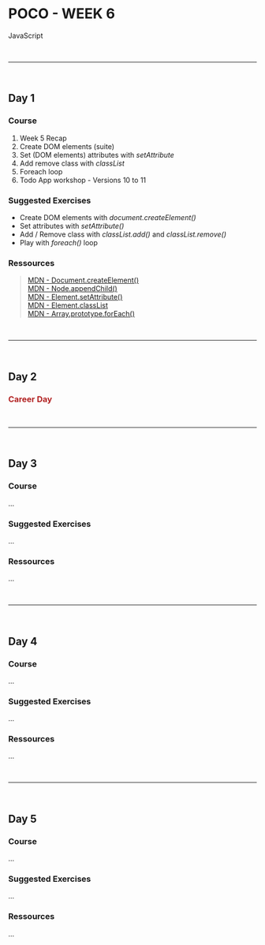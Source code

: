 # POCO - WEEK 6
JavaScript


<br>

---

<br>

## Day 1

### Course
1. Week 5 Recap
2. Create DOM elements (suite)
3. Set (DOM elements) attributes with *setAttribute*
4. Add remove class with *classList*
3. Foreach loop
4. Todo App workshop - Versions 10 to 11


### Suggested Exercises
* Create DOM elements with *document.createElement()*
* Set attributes with *setAttribute()*
* Add / Remove class with *classList.add()* and *classList.remove()*
* Play with *foreach()* loop


### Ressources
 > [MDN - Document​.create​Element()](https://developer.mozilla.org/en-US/docs/Web/API/Document/createElement)<br>
 [MDN - Node​.append​Child()](https://developer.mozilla.org/en-US/docs/Web/API/Node/appendChild)<br>
 [MDN - Element​.set​Attribute()](https://developer.mozilla.org/en-US/docs/Web/API/Element/setAttribute)<br>
 [MDN - Element​.class​List](https://developer.mozilla.org/en-US/docs/Web/API/Element/classList)<br>
 [MDN - Array​.prototype​.for​Each()](https://developer.mozilla.org/en-US/docs/Web/JavaScript/Reference/Global_Objects/Array/forEach)<br>


<br>

---

<br>

## Day 2

### <span style="color: firebrick;">Career Day</span>


<br>

---

<br>

## Day 3

### Course
...


### Suggested Exercises
...


### Ressources
...


<br>

---

<br>

## Day 4

### Course
...


### Suggested Exercises
...


### Ressources
...


 

<br>

---

<br>

## Day 5

### Course
...


### Suggested Exercises
...


### Ressources
...